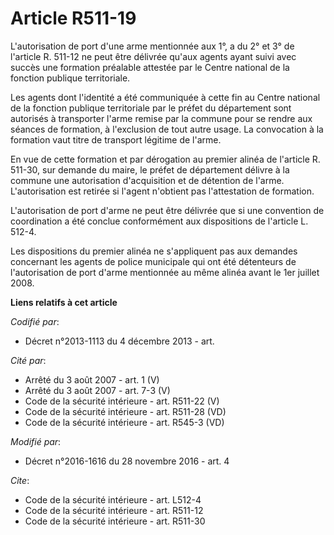 # Article R511-19

L'autorisation de port d'une arme mentionnée aux 1°, a du 2° et 3° de l'article R. 511-12 ne peut être délivrée qu'aux agents
ayant suivi avec succès une formation préalable attestée par le Centre national de la fonction publique territoriale. 

Les agents dont l'identité a été communiquée à cette fin au Centre national de la fonction publique territoriale par le
préfet du département sont autorisés à transporter l'arme remise par la commune pour se rendre aux séances de formation, à
l'exclusion de tout autre usage. La convocation à la formation vaut titre de transport légitime de l'arme. 

En vue de cette formation et par dérogation au premier alinéa de l'article R. 511-30, sur demande du maire, le préfet de
département délivre à la commune une autorisation d'acquisition et de détention de l'arme. L'autorisation est retirée si
l'agent n'obtient pas l'attestation de formation. 

L'autorisation de port d'arme ne peut être délivrée que si une convention de coordination a été conclue conformément aux
dispositions de l'article L. 512-4. 

Les dispositions du premier alinéa ne s'appliquent pas aux demandes concernant les agents de police municipale qui ont été
détenteurs de l'autorisation de port d'arme mentionnée au même alinéa avant le 1er juillet 2008.

**Liens relatifs à cet article**

_Codifié par_:

  - Décret n°2013-1113 du 4 décembre 2013 - art.

_Cité par_:

  - Arrêté du 3 août 2007 - art. 1 (V)
  - Arrêté du 3 août 2007 - art. 7-3 (V)
  - Code de la sécurité intérieure - art. R511-22 (V)
  - Code de la sécurité intérieure - art. R511-28 (VD)
  - Code de la sécurité intérieure - art. R545-3 (VD)

_Modifié par_:

  - Décret n°2016-1616 du 28 novembre 2016 - art. 4

_Cite_:

  - Code de la sécurité intérieure - art. L512-4
  - Code de la sécurité intérieure - art. R511-12
  - Code de la sécurité intérieure - art. R511-30
